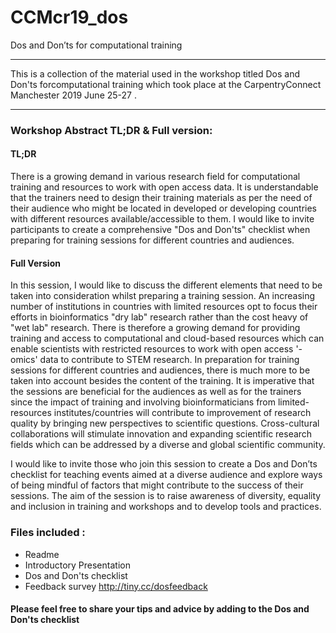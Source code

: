 # CCMcr19_dos
Dos and Don’ts for computational training
***
This is a collection of the material used in the workshop titled Dos and Don'ts forcomputational training which took place at the CarpentryConnect Manchester 2019 June 25-27 . 
***
### Workshop Abstract TL;DR & Full version: 

#### TL;DR
There is a growing demand in various research field for computational training and resources to work with open access data. It is understandable that the trainers need to design their training materials as per the need of their audience who might be located in developed or developing countries with different resources available/accessible to them. I would like to invite participants to  create a comprehensive "Dos and Don'ts" checklist when preparing for training sessions for different countries and audiences.

#### Full Version
In this session, I would like to discuss the different elements that need to be taken into consideration whilst preparing a training session. An increasing number of institutions in countries with limited resources opt to focus their efforts in bioinformatics "dry lab" research rather than the cost heavy of "wet lab" research. There is therefore a growing demand for providing training and access to computational and cloud-based resources which can enable scientists with restricted resources to work with open access  '-omics' data to contribute to STEM research. In preparation for training sessions for different countries and audiences, there is much more to be taken into account besides the content of the training. It is imperative that the sessions are beneficial for the audiences as well as for the trainers since the impact of training and involving bioinformaticians from limited-resources institutes/countries will contribute to improvement of research quality by bringing new perspectives to scientific questions. Cross-cultural collaborations will stimulate innovation and expanding scientific research fields which can be addressed by a diverse and global scientific community. 

I would like to invite those who join this session to  create a Dos and Don’ts checklist for teaching events aimed at a diverse audience and explore ways of being mindful of factors that might contribute to the success of their sessions. The aim of the session is to raise awareness of diversity, equality and inclusion in training and workshops and to develop tools and practices. 

### Files included : 
* Readme
* Introductory Presentation
* Dos and Don'ts checklist
* Feedback survey http://tiny.cc/dosfeedback

#### Please feel free to share your tips and advice by adding to the Dos and Don'ts checklist

